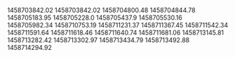 1458703842.02
1458703842.02
1458704800.48
1458704844.78
1458705183.95
1458705228.0
1458705437.9
1458705530.16
1458705982.34
1458710753.19
1458711231.37
1458711367.45
1458711542.34
1458711591.64
1458711618.46
1458711640.74
1458711681.06
1458713145.81
1458713282.42
1458713302.97
1458713434.79
1458713492.88
1458714294.92
